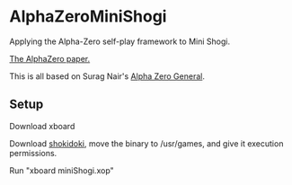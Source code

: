 # AlphaZeroMiniShogi
Applying the Alpha-Zero self-play framework to Mini Shogi.

[The AlphaZero paper.](https://arxiv.org/pdf/1712.01815.pdf)

This is all based on Surag Nair's [Alpha Zero General](https://github.com/suragnair/alpha-zero-general). 

## Setup
Download xboard

Download [shokidoki](http://home.hccnet.nl/h.g.muller/shokidoki.html), move the binary to /usr/games, and give it execution permissions.

Run "xboard miniShogi.xop"
